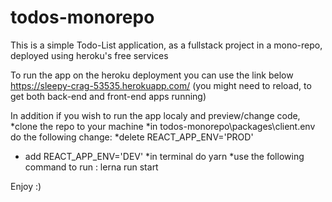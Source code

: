 # todos-monorepo
This is a simple Todo-List application, as a fullstack project in a mono-repo,
deployed using heroku's free services

To run the app on the heroku deployment you can use the link below
https://sleepy-crag-53535.herokuapp.com/
(you might need to reload, to get both back-end and front-end apps running)

In addition if you wish to run the app localy and preview/change code,
*clone the repo to your machine
*in todos-monorepo\packages\client\.env do the following change:
  *delete REACT_APP_ENV='PROD'
  * add REACT_APP_ENV='DEV'
*in terminal do yarn
*use the following command to run : lerna run start

Enjoy :)
